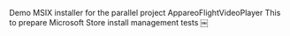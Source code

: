 Demo MSIX installer for the parallel project AppareoFlightVideoPlayer
This to prepare Microsoft Store install management tests
￼
